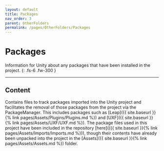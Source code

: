 ```yaml
---
layout: default
title: Packages
nav_order: 3
parent: OtherFolders
permalink: /pages/OtherFolders/Packages
---
```


# Packages
Information for Unity about any packages that have been installed in the project.
{: .fs-6 .fw-300 }

---

## Content

Contains files to track packages imported into the Unity project and facilitates the removal of those packages from the project via the PackageManager. This includes packages such as [Leap]({{ site.baseurl }}{% link pages/Assets/Plugins/Plugins.md %}) and [UXF]({{ site.baseurl }}{% link pages/Assets/UXF/UXF.md %}). The package files used in this project have been included in the repository [here](({{ site.baseurl }}{% link pages/Assets/Imports/Imports.md %})), though their contents have already been unpacked into the project in the [Assets]({{ site.baseurl }}{% link pages/Assets/Assets.md %}) folder.
